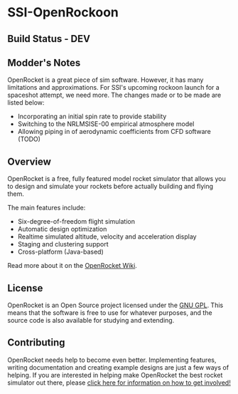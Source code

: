 SSI-OpenRockoon
==========

Build Status - DEV
------------

**Modder's Notes**
---------
OpenRocket is a great piece of sim software. However, it has many limitations and approximations. For SSI's upcoming rockoon launch for a spaceshot attempt, we need more. The changes made or to be made are listed below:

* Incorporating an initial spin rate to provide stability
* Switching to the NRLMSISE-00 empirical atmosphere model
* Allowing piping in of aerodynamic coefficients from CFD software (TODO)


Overview
--------

OpenRocket is a free, fully featured model rocket simulator that allows you to design and simulate your rockets before actually building and flying them.

The main features include:

* Six-degree-of-freedom flight simulation
* Automatic design optimization
* Realtime simulated altitude, velocity and acceleration display
* Staging and clustering support
* Cross-platform (Java-based)

Read more about it on the [OpenRocket Wiki](http://wiki.openrocket.info).

License
-------

OpenRocket is an Open Source project licensed under the [GNU GPL](http://openrocket.sourceforge.net/license.html). This means that the software is free to use for whatever purposes, and the source code is also available for studying and extending.

Contributing
------------

OpenRocket needs help to become even better. Implementing features, writing documentation and creating example designs are just a few ways of helping. If you are interested in helping make OpenRocket the best rocket simulator out there, please [click here for information on how to get involved!](http://openrocket.sourceforge.net/getinvolved.html)

 
